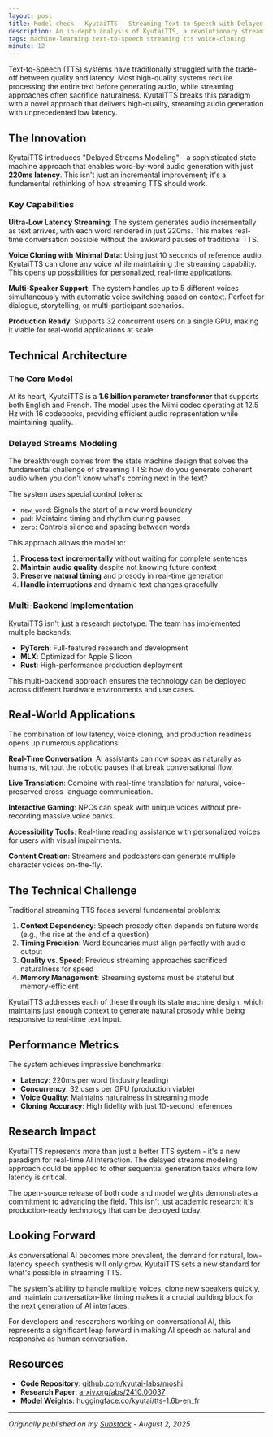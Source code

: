 ```yaml
---
layout: post
title: Model check - KyutaiTTS - Streaming Text-to-Speech with Delayed Streams Modeling
description: An in-depth analysis of KyutaiTTS, a revolutionary streaming text-to-speech system that generates audio word-by-word with just 220ms latency using innovative Delayed Streams Modeling.
tags: machine-learning text-to-speech streaming tts voice-cloning
minute: 12
---
```


Text-to-Speech (TTS) systems have traditionally struggled with the trade-off between quality and latency. Most high-quality systems require processing the entire text before generating audio, while streaming approaches often sacrifice naturalness. KyutaiTTS breaks this paradigm with a novel approach that delivers high-quality, streaming audio generation with unprecedented low latency.

## The Innovation

KyutaiTTS introduces "Delayed Streams Modeling" - a sophisticated state machine approach that enables word-by-word audio generation with just **220ms latency**. This isn't just an incremental improvement; it's a fundamental rethinking of how streaming TTS should work.

### Key Capabilities

**Ultra-Low Latency Streaming**: The system generates audio incrementally as text arrives, with each word rendered in just 220ms. This makes real-time conversation possible without the awkward pauses of traditional TTS.

**Voice Cloning with Minimal Data**: Using just 10 seconds of reference audio, KyutaiTTS can clone any voice while maintaining the streaming capability. This opens up possibilities for personalized, real-time applications.

**Multi-Speaker Support**: The system handles up to 5 different voices simultaneously with automatic voice switching based on context. Perfect for dialogue, storytelling, or multi-participant scenarios.

**Production Ready**: Supports 32 concurrent users on a single GPU, making it viable for real-world applications at scale.

## Technical Architecture

### The Core Model

At its heart, KyutaiTTS is a **1.6 billion parameter transformer** that supports both English and French. The model uses the Mimi codec operating at 12.5 Hz with 16 codebooks, providing efficient audio representation while maintaining quality.

### Delayed Streams Modeling

The breakthrough comes from the state machine design that solves the fundamental challenge of streaming TTS: how do you generate coherent audio when you don't know what's coming next in the text?

The system uses special control tokens:
- `new_word`: Signals the start of a new word boundary
- `pad`: Maintains timing and rhythm during pauses
- `zero`: Controls silence and spacing between words

This approach allows the model to:
1. **Process text incrementally** without waiting for complete sentences
2. **Maintain audio quality** despite not knowing future context
3. **Preserve natural timing** and prosody in real-time generation
4. **Handle interruptions** and dynamic text changes gracefully

### Multi-Backend Implementation

KyutaiTTS isn't just a research prototype. The team has implemented multiple backends:
- **PyTorch**: Full-featured research and development
- **MLX**: Optimized for Apple Silicon
- **Rust**: High-performance production deployment

This multi-backend approach ensures the technology can be deployed across different hardware environments and use cases.

## Real-World Applications

The combination of low latency, voice cloning, and production readiness opens up numerous applications:

**Real-Time Conversation**: AI assistants can now speak as naturally as humans, without the robotic pauses that break conversational flow.

**Live Translation**: Combine with real-time translation for natural, voice-preserved cross-language communication.

**Interactive Gaming**: NPCs can speak with unique voices without pre-recording massive voice banks.

**Accessibility Tools**: Real-time reading assistance with personalized voices for users with visual impairments.

**Content Creation**: Streamers and podcasters can generate multiple character voices on-the-fly.

## The Technical Challenge

Traditional streaming TTS faces several fundamental problems:

1. **Context Dependency**: Speech prosody often depends on future words (e.g., the rise at the end of a question)
2. **Timing Precision**: Word boundaries must align perfectly with audio output
3. **Quality vs. Speed**: Previous streaming approaches sacrificed naturalness for speed
4. **Memory Management**: Streaming systems must be stateful but memory-efficient

KyutaiTTS addresses each of these through its state machine design, which maintains just enough context to generate natural prosody while being responsive to real-time text input.

## Performance Metrics

The system achieves impressive benchmarks:
- **Latency**: 220ms per word (industry leading)
- **Concurrency**: 32 users per GPU (production viable)
- **Voice Quality**: Maintains naturalness in streaming mode
- **Cloning Accuracy**: High fidelity with just 10-second references

## Research Impact

KyutaiTTS represents more than just a better TTS system - it's a new paradigm for real-time AI interaction. The delayed streams modeling approach could be applied to other sequential generation tasks where low latency is critical.

The open-source release of both code and model weights demonstrates a commitment to advancing the field. This isn't just academic research; it's production-ready technology that can be deployed today.

## Looking Forward

As conversational AI becomes more prevalent, the demand for natural, low-latency speech synthesis will only grow. KyutaiTTS sets a new standard for what's possible in streaming TTS.

The system's ability to handle multiple voices, clone new speakers quickly, and maintain conversation-like timing makes it a crucial building block for the next generation of AI interfaces.

For developers and researchers working on conversational AI, this represents a significant leap forward in making AI speech as natural and responsive as human conversation.

## Resources

- **Code Repository**: [github.com/kyutai-labs/moshi](https://github.com/kyutai-labs/moshi)
- **Research Paper**: [arxiv.org/abs/2410.00037](https://arxiv.org/abs/2410.00037)  
- **Model Weights**: [huggingface.co/kyutai/tts-1.6b-en_fr](https://huggingface.co/kyutai/tts-1.6b-en_fr)

---

*Originally published on my [Substack](https://erogol.substack.com/p/model-check-kyutaitts-streaming-text) - August 2, 2025*